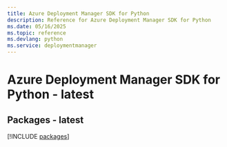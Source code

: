 ```yaml
---
title: Azure Deployment Manager SDK for Python
description: Reference for Azure Deployment Manager SDK for Python
ms.date: 05/16/2025
ms.topic: reference
ms.devlang: python
ms.service: deploymentmanager
---
```

# Azure Deployment Manager SDK for Python - latest
## Packages - latest
[!INCLUDE [packages](deployment-manager-index.md)]